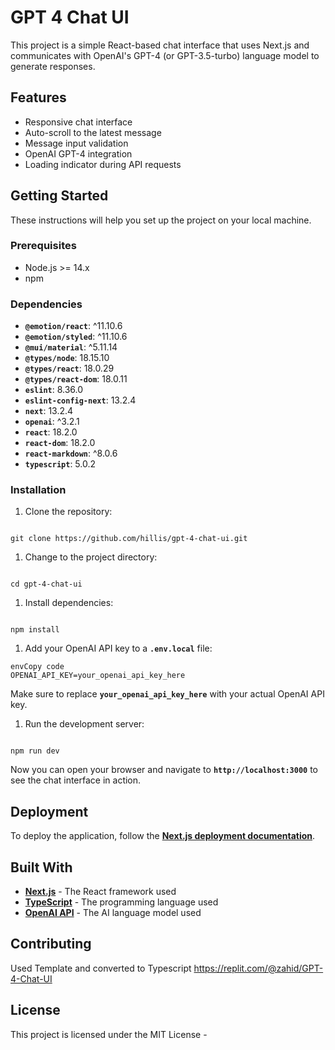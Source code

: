 # **GPT 4 Chat UI**

This project is a simple React-based chat interface that uses Next.js and communicates with OpenAI's GPT-4 (or GPT-3.5-turbo) language model to generate responses.

## **Features**

- Responsive chat interface
- Auto-scroll to the latest message
- Message input validation
- OpenAI GPT-4 integration
- Loading indicator during API requests

## **Getting Started**

These instructions will help you set up the project on your local machine.

### **Prerequisites**

- Node.js >= 14.x
- npm

### **Dependencies**

- **`@emotion/react`**: ^11.10.6
- **`@emotion/styled`**: ^11.10.6
- **`@mui/material`**: ^5.11.14
- **`@types/node`**: 18.15.10
- **`@types/react`**: 18.0.29
- **`@types/react-dom`**: 18.0.11
- **`eslint`**: 8.36.0
- **`eslint-config-next`**: 13.2.4
- **`next`**: 13.2.4
- **`openai`**: ^3.2.1
- **`react`**: 18.2.0
- **`react-dom`**: 18.2.0
- **`react-markdown`**: ^8.0.6
- **`typescript`**: 5.0.2

### **Installation**

1. Clone the repository:

```

git clone https://github.com/hillis/gpt-4-chat-ui.git

```

1. Change to the project directory:

```

cd gpt-4-chat-ui

```

1. Install dependencies:


```

npm install

```

1. Add your OpenAI API key to a **`.env.local`** file:

```
envCopy code
OPENAI_API_KEY=your_openai_api_key_here

```

Make sure to replace **`your_openai_api_key_here`** with your actual OpenAI API key.

1. Run the development server:


```

npm run dev

```

Now you can open your browser and navigate to **`http://localhost:3000`** to see the chat interface in action.

## **Deployment**

To deploy the application, follow the **[Next.js deployment documentation](https://nextjs.org/docs/deployment)**.

## **Built With**

- **[Next.js](https://nextjs.org/)** - The React framework used
- **[TypeScript](https://www.typescriptlang.org/)** - The programming language used
- **[OpenAI API](https://beta.openai.com/docs/)** - The AI language model used

## **Contributing**
Used Template and converted to Typescript
https://replit.com/@zahid/GPT-4-Chat-UI


## **License**

This project is licensed under the MIT License - 